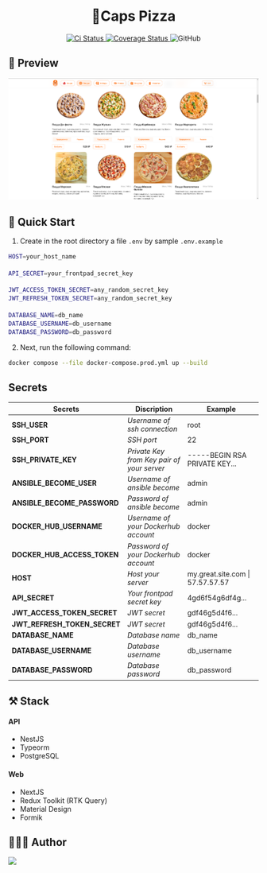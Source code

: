 <h1 align="center">🍕Caps Pizza</h1>
<p align="center">
  <a href='https://github.com/MichailShcherbakov/caps-pizza/actions/workflows/test.yml'>
    <img src='https://github.com/MichailShcherbakov/caps-pizza/actions/workflows/test.yml/badge.svg?branch=master' alt='Ci Status' />
  </a>
  <a href='https://coveralls.io/github/MichailShcherbakov/caps-pizza?branch=develop'>
    <img src='https://coveralls.io/repos/github/MichailShcherbakov/caps-pizza/badge.svg?branch=develop' alt='Coverage Status' />
  </a>
  <img alt="GitHub" src="https://img.shields.io/github/license/MichailShcherbakov/caps-pizza">
<p>

## 🎨 Preview

<img alt src="https://github.com//MichailShcherbakov/caps-pizza/blob/master/.github/screenshots/main.png?raw=true" />

## 🚀 Quick Start

1. Create in the root directory a file `.env` by sample `.env.example`

```sh
HOST=your_host_name

API_SECRET=your_frontpad_secret_key

JWT_ACCESS_TOKEN_SECRET=any_random_secret_key
JWT_REFRESH_TOKEN_SECRET=any_random_secret_key

DATABASE_NAME=db_name
DATABASE_USERNAME=db_username
DATABASE_PASSWORD=db_password
```

2. Next, run the following command:
```sh
docker compose --file docker-compose.prod.yml up --build
```

## Secrets

 | Secrets | Discription | Example |
| ------ | ------ | ------ |
| **SSH_USER** | *Username of ssh connection* | root
| **SSH_PORT** | *SSH port* | 22
| **SSH_PRIVATE_KEY** | *Private Key from Key pair of your server* | -----BEGIN RSA PRIVATE KEY...
| **ANSIBLE_BECOME_USER** | *Username of ansible become* | admin
| **ANSIBLE_BECOME_PASSWORD** | *Password of ansible become* | admin
| **DOCKER_HUB_USERNAME** | *Username of your Dockerhub account* | docker
| **DOCKER_HUB_ACCESS_TOKEN** | *Password of your Dockerhub account* | docker
| **HOST** | *Host your server* | my.great.site.com \| 57.57.57.57
| **API_SECRET** | *Your frontpad secret key* | 4gd6f54g6df4g...
| **JWT_ACCESS_TOKEN_SECRET** | *JWT secret* | gdf46g5d4f6...
| **JWT_REFRESH_TOKEN_SECRET** | *JWT secret* | gdf46g5d4f6...
| **DATABASE_NAME** | *Database name* | db_name 
| **DATABASE_USERNAME** | *Database username* | db_username 
| **DATABASE_PASSWORD** | *Database password* | db_password 

## ⚒ Stack

<h4>API</h4>

- NestJS
- Typeorm
- PostgreSQL

<h4>Web</h4>

- NextJS
- Redux Toolkit (RTK Query)
- Material Design
- Formik

## 👨🏻‍💻 Author
<a href="https://github.com/MichailShcherbakov" style="border-radius: 50%; overflow: 'hidden';">
  <img src="https://avatars.githubusercontent.com/u/50011226?s=96&v=4" style="width: 44px"/>
</a>